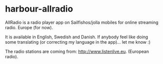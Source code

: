 # harbour-allradio

AllRadio is a radio player app on Sailfishos/jolla mobiles for online streaming radio. Europe (for now). 

It is available in English, Swedish and Danish. If anybody feel like doing some translating (or correcting my language in the app)...  let me know :) 

The radio stations are coming from: http://www.listenlive.eu. (European radio).
